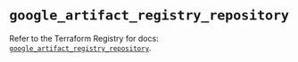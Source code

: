 # `google_artifact_registry_repository`

Refer to the Terraform Registry for docs: [`google_artifact_registry_repository`](https://registry.terraform.io/providers/hashicorp/google/6.17.0/docs/resources/artifact_registry_repository).
